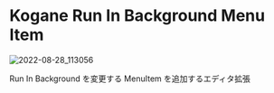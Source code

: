 # Kogane Run In Background Menu Item

![2022-08-28_113056](https://user-images.githubusercontent.com/6134875/187054924-e623e255-8f40-4cde-9273-4d6fd22b3dc6.png)

Run In Background を変更する MenuItem を追加するエディタ拡張
